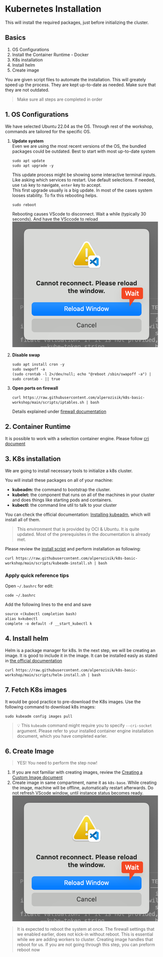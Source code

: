 # Kubernetes Installation
This will install the required packages, just before initializing the cluster.

## Basics
1. OS Configurations
2. Install the Container Runtime - Docker
3. K8s installation
4. Install helm
5. Create image

You are given script files to automate the installation. This will greately speed up the process. They are kept up-to-date as needed. Make sure that they are not outdated.

> Make sure all steps are completed in order

## 1. OS Configurations
We have selected Ubuntu 22.04 as the OS. Through rest of the workshop, commands are tailored for the specific OS.
1. **Update system**  
    Even we are using the most recent versions of the OS, the bundled packages could be outdated. Best to start with most up-to-date system
    ```shell
    sudo apt update
    sudo apt upgrade -y
    ```
    This update process might be showing some interactive terminal inputs. Like asking which services to restart. Use default selections. If needed, use `tab` key to navigate, `enter` key to accept.  
    This first upgrade usually is a big update. In most of the cases system looses stability. To fix this rebooting helps.
    ```shell
    sudo reboot
    ```
    Rebooting causes VScode to disconnect. Wait a while (typically 30 seconds). And have the VSccode to reload ![](./images/scr-12.png)

2. **Disable swap**
    ```shell
    sudo apt install cron -y
    sudo swapoff -a
    (sudo crontab -l 2>/dev/null; echo "@reboot /sbin/swapoff -a") | sudo crontab - || true
    ```
3. **Open ports on firewall**  
    ```shell
    curl https://raw.githubusercontent.com/alperozisik/k8s-basic-workshop/main/scripts/iptables.sh | bash
    ```
    Details explained under [firewall documentation](./firewall.md)
## 2. Container Runtime

It is possible to work with a selection container engine. Please follow [cri document](./cri)


## 3. K8s installation
We are going to install necessary tools to initialize a k8s cluster.

You will install these packages on all of your machine:
- **kubeadm:** the command to bootstrap the cluster.
- **kubelet:** the component that runs on all of the machines in your cluster and does things like starting pods and containers.
- **kubectl:** the command line util to talk to your cluster

You can check the official documentation: [Installing kubeadm](https://kubernetes.io/docs/setup/production-environment/tools/kubeadm/install-kubeadm/#installing-runtime), which will install all of them.

> This environment that is provided by OCI & Ubuntu. It is quite updated. Most of the prerequisites in the documentation is already met.

Please review the [install script](../scripts/kubeadm-install.sh) and perform installation as following:
```shell
curl https://raw.githubusercontent.com/alperozisik/k8s-basic-workshop/main/scripts/kubeadm-install.sh | bash
```

### Apply quick reference tips
Open `~/.bashrc` for edit:
```shell
code ~/.bashrc
```
Add the following lines to the end and save
```shell
source <(kubectl completion bash)
alias k=kubectl
complete -o default -F __start_kubectl k
```

## 4. Install helm
Helm is a package manager for k8s. In the next step, we will be creating an image. It is good to include it in the image.
It can be installed easly as stated in [the official documentation](https://helm.sh/docs/intro/install/#from-apt-debianubuntu)
```shell
curl https://raw.githubusercontent.com/alperozisik/k8s-basic-workshop/main/scripts/helm-install.sh | bash
```

## 7. Fetch K8s images
It would be good practice to pre-download the K8s images. Use the following command to download k8s images:
```shell
sudo kubeadm config images pull
```
> 💡 This `kubeadm` command might require you to specify `--cri-socket` argument. Please refer to your installed container engine installation document, which you have completed earler.


## 6. Create Image
> YES! You need to perform the step now!

1. If you are not familiar with creating images, review the [Creating a Custom Image document](https://docs.oracle.com/en-us/iaas/secure-desktops/create-custom-image.htm)
2. Create image in same compartment, name it as `k8s-base`. While creating the image, machine will be offline, automatically restart afterwards. Do not refresh VScode window, until instance status becomes ready. ![](./images/scr-12.png)

> It is expected to reboot the system at once. The firewall settings that we enabled earlier, does not kick-in without reboot. This is essential while we are adding workers to cluster. Creating image handles that reboot for us. If you are not going through this step, you can preform reboot now